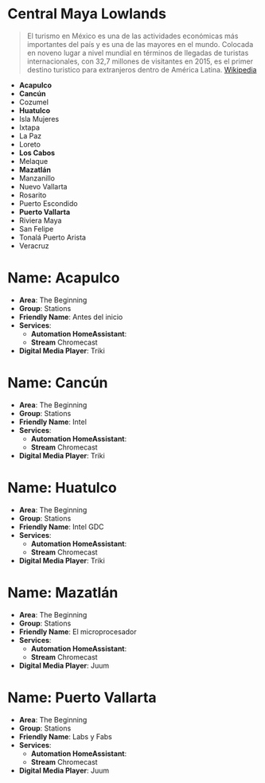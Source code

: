 # Central Maya Lowlands

> El turismo en México es una de las actividades económicas más importantes del país y es una de las mayores en el mundo. Colocada en noveno lugar a nivel mundial en términos de llegadas de turistas internacionales, con 32,7 millones de visitantes en 2015, es el primer destino turistico para extranjeros dentro de América Latina. [Wikipedia](https://es.wikipedia.org/wiki/Turismo_en_M%C3%A9xico)

- __Acapulco__
- __Cancún__
- Cozumel
- __Huatulco__
- Isla Mujeres
- Ixtapa
- La Paz
- Loreto
- __Los Cabos__
- Melaque
- __Mazatlán__
- Manzanillo
- Nuevo Vallarta
- Rosarito
- Puerto Escondido
- __Puerto Vallarta__
- Riviera Maya
- San Felipe
- Tonalá Puerto Arista
- Veracruz

# Name: Acapulco

- __Area__: The Beginning
- __Group__: Stations
- __Friendly Name__: Antes del inicio
- __Services__:
  - __Automation HomeAssistant__:
  - __Stream__ Chromecast
- __Digital Media Player__: Triki

# Name: Cancún

- __Area__: The Beginning
- __Group__: Stations
- __Friendly Name__: Intel
- __Services__:
  - __Automation HomeAssistant__:
  - __Stream__ Chromecast
- __Digital Media Player__: Triki

# Name: Huatulco

- __Area__: The Beginning
- __Group__: Stations
- __Friendly Name__: Intel GDC
- __Services__:
  - __Automation HomeAssistant__:
  - __Stream__ Chromecast
- __Digital Media Player__: Triki

# Name: Mazatlán

- __Area__: The Beginning
- __Group__: Stations
- __Friendly Name__: El microprocesador
- __Services__:
  - __Automation HomeAssistant__:
  - __Stream__ Chromecast
- __Digital Media Player__: Juum

# Name: Puerto Vallarta

- __Area__: The Beginning
- __Group__: Stations
- __Friendly Name__: Labs y Fabs
- __Services__:
  - __Automation HomeAssistant__:
  - __Stream__ Chromecast
- __Digital Media Player__: Juum
